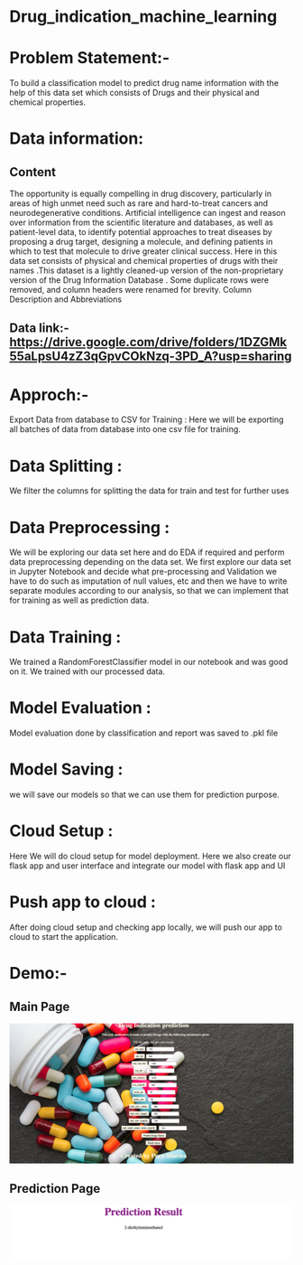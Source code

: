 # Drug_indication_machine_learning

# Problem Statement:-
To build a classification model to predict drug name information with the help of this data set which consists of Drugs and their physical and chemical properties.

# Data information:
## Content
The opportunity is equally compelling in drug discovery, particularly in areas of high unmet need such as rare and hard-to-treat cancers and neurodegenerative conditions. Artificial intelligence can ingest and reason over information from the scientific literature and databases, as well as patient-level data, to identify potential approaches to treat diseases by proposing a drug target, designing a molecule, and defining patients in which to test that molecule to drive greater clinical success.
Here in this data set consists of physical and chemical properties of drugs with their names .This dataset is a lightly cleaned-up version of the non-proprietary version of the Drug Information Database . Some duplicate rows were removed, and column headers were renamed for brevity.
Column Description and Abbreviations

## Data link:-  https://drive.google.com/drive/folders/1DZGMk55aLpsU4zZ3qGpvCOkNzq-3PD_A?usp=sharing


# Approch:-

Export Data from database to CSV for Training : Here we will be exporting all batches of data from database into one csv file for training.

# Data Splitting :
We filter the columns for splitting the data for train and test for further uses

# Data Preprocessing :
We will be exploring our data set here and do EDA if required and perform data preprocessing depending on the data set. We first explore our data set in Jupyter Notebook and decide what pre-processing and Validation we have to do such as imputation of null values, etc and then we have to write separate modules according to our analysis, so that we can implement that for training as well as prediction data.

# Data Training : 
We trained a RandomForestClassifier model in our notebook and was good on it. We trained with our processed data.

# Model Evaluation :
Model evaluation done by classification and report was saved to .pkl file

# Model Saving :
we will save our models so that we can use them for prediction purpose.

# Cloud Setup : 
Here We will do cloud setup for model deployment. Here we also create our flask app and user interface and integrate our model with flask app and UI

# Push app to cloud :
After doing cloud setup and checking app locally, we will push our app to cloud to start the application.


# Demo:-
## Main Page

![image](https://github.com/purusharma168/Drug_indication_machine_learning/blob/master/Screenshot%202022-03-25%20at%209.38.02%20PM.png)

## Prediction Page

![image](https://github.com/purusharma168/Drug_indication_machine_learning/blob/master/Screenshot%202022-03-25%20at%209.42.14%20PM.png)



